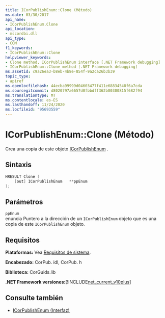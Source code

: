 ```yaml
---
title: ICorPublishEnum::Clone (Método)
ms.date: 03/30/2017
api_name:
- ICorPublishEnum.Clone
api_location:
- mscordbi.dll
api_type:
- COM
f1_keywords:
- ICorPublishEnum::Clone
helpviewer_keywords:
- Clone method, ICorPublishEnum interface [.NET Framework debugging]
- ICorPublishEnum::Clone method [.NET Framework debugging]
ms.assetid: c9a26ea3-b8eb-4b8e-854f-9a2ca26b3b39
topic_type:
- apiref
ms.openlocfilehash: 44ecba99999d04603477f411e68834548f6a7cda
ms.sourcegitcommit: d8020797a6657d0fbbdff362b80300815f682f94
ms.translationtype: MT
ms.contentlocale: es-ES
ms.lasthandoff: 11/24/2020
ms.locfileid: "95693559"
---
```

# <a name="icorpublishenumclone-method"></a>ICorPublishEnum::Clone (Método)

Crea una copia de este objeto [ICorPublishEnum](icorpublishenum-interface.md) .  
  
## <a name="syntax"></a>Sintaxis  
  
```cpp  
HRESULT Clone (  
    [out] ICorPublishEnum   **ppEnum  
);  
```  
  
## <a name="parameters"></a>Parámetros  

 `ppEnum`  
 enuncia Puntero a la dirección de un `ICorPublishEnum` objeto que es una copia de este `ICorPublishEnum` objeto.  
  
## <a name="requirements"></a>Requisitos  

 **Plataformas:** Vea [Requisitos de sistema](../../get-started/system-requirements.md).  
  
 **Encabezado:** CorPub. idl, CorPub. h  
  
 **Biblioteca:** CorGuids.lib  
  
 **.NET Framework versiones:**[!INCLUDE[net_current_v10plus](../../../../includes/net-current-v10plus-md.md)]  
  
## <a name="see-also"></a>Consulte también

- [ICorPublishEnum (Interfaz)](icorpublishenum-interface.md)
